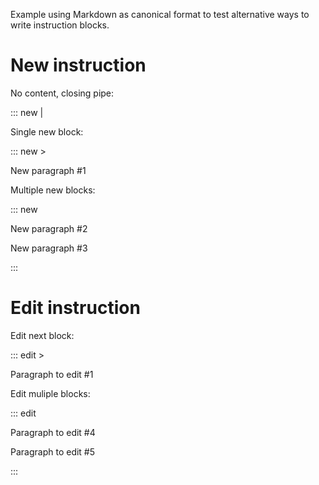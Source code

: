 Example using Markdown as canonical format to test alternative ways to write instruction blocks.

# New instruction

No content, closing pipe:

::: new |

Single new block:

::: new >

New paragraph #1

Multiple new blocks:

::: new

New paragraph #2

New paragraph #3

:::

# Edit instruction

Edit next block:

::: edit >

Paragraph to edit #1

Edit muliple blocks:

::: edit

Paragraph to edit #4

Paragraph to edit #5

:::
